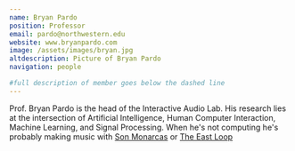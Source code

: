 ```yaml
---
name: Bryan Pardo
position: Professor
email: pardo@northwestern.edu
website: www.bryanpardo.com
image: /assets/images/bryan.jpg
altdescription: Picture of Bryan Pardo
navigation: people

#full description of member goes below the dashed line
---
```

Prof. Bryan Pardo is the head of the Interactive Audio Lab. His research lies at the intersection of Artificial Intelligence, Human Computer Interaction, Machine Learning, and Signal Processing. When he's not computing he's probably making music with [Son Monarcas](https://www.sonmonarcas.com) or [The East Loop](https://www.eastloopmusic.com)


